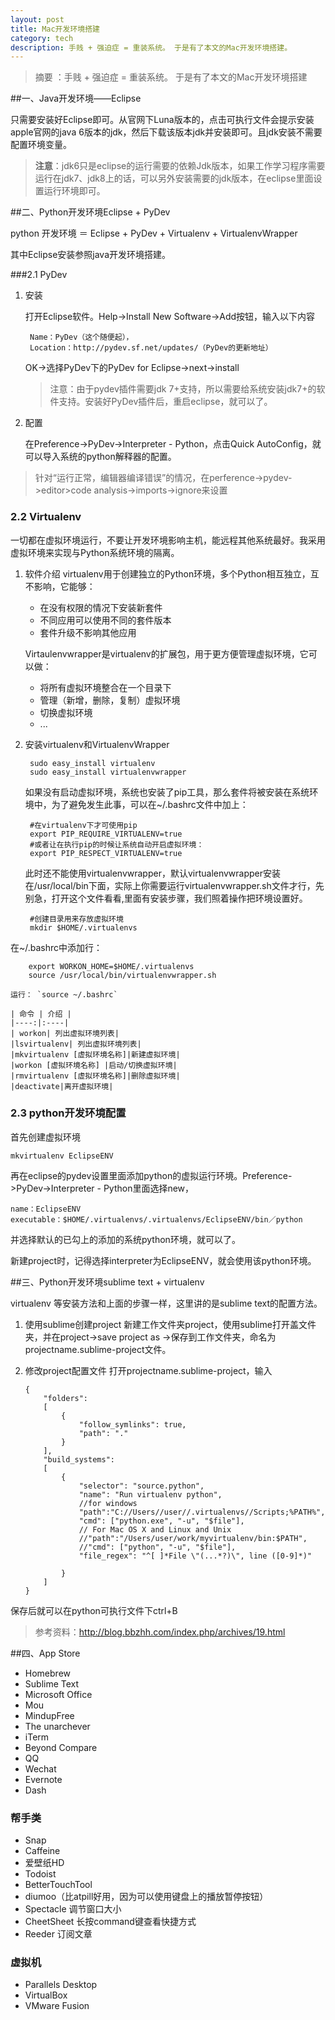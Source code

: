 ```yaml
---
layout: post
title: Mac开发环境搭建
category: tech
description: 手贱 + 强迫症 = 重装系统。 于是有了本文的Mac开发环境搭建。
---
```

<!-- ######2015-05-18-Mac开发环境搭建.md -->



> 摘要 ：手贱 + 强迫症 = 重装系统。 于是有了本文的Mac开发环境搭建


##一、Java开发环境——Eclipse

只需要安装好Eclipse即可。从官网下Luna版本的，点击可执行文件会提示安装apple官网的java 6版本的jdk，然后下载该版本jdk并安装即可。且jdk安装不需要配置环境变量。

> **注意**：jdk6只是eclipse的运行需要的依赖Jdk版本，如果工作学习程序需要运行在jdk7、jdk8上的话，可以另外安装需要的jdk版本，在eclipse里面设置运行环境即可。



##二、Python开发环境Eclipse + PyDev

python 开发环境 ＝ Eclipse + PyDev + Virtualenv + VirtualenvWrapper

其中Eclipse安装参照java开发环境搭建。

###2.1 PyDev
1. 安装

	打开Eclipse软件。Help->Install New Software->Add按钮，输入以下内容

		Name：PyDev（这个随便起），
		Location：http://pydev.sf.net/updates/（PyDev的更新地址）
	
	OK->选择PyDev下的PyDev for Eclipse->next->install


	> 注意：由于pydev插件需要jdk 7+支持，所以需要给系统安装jdk7+的软件支持。安装好PyDev插件后，重启eclipse，就可以了。

2. 配置

	在Preference->PyDev->Interpreter - Python，点击Quick AutoConfig，就可以导入系统的python解释器的配置。
	
>针对“运行正常，编辑器编译错误”的情况，在perference->pydev->editor>code analysis->imports->ignore来设置

### 2.2 Virtualenv

一切都在虚拟环境运行，不要让开发环境影响主机，能远程其他系统最好。我采用虚拟环境来实现与Python系统环境的隔离。

1. 软件介绍
	virtualenv用于创建独立的Python环境，多个Python相互独立，互不影响，它能够：

	- 在没有权限的情况下安装新套件
	- 不同应用可以使用不同的套件版本
	- 套件升级不影响其他应用

	Virtaulenvwrapper是virtualenv的扩展包，用于更方便管理虚拟环境，它可以做：

	- 将所有虚拟环境整合在一个目录下
	- 管理（新增，删除，复制）虚拟环境
	- 切换虚拟环境
	- ...


2. 安装virtualenv和VirtualenvWrapper
	
		sudo easy_install virtualenv
		sudo easy_install virtualenvwrapper 
		
	如果没有启动虚拟环境，系统也安装了pip工具，那么套件将被安装在系统环境中，为了避免发生此事，可以在~/.bashrc文件中加上：
	
		#在virtualenv下才可使用pip
		export PIP_REQUIRE_VIRTUALENV=true
		#或者让在执行pip的时候让系统自动开启虚拟环境：
		export PIP_RESPECT_VIRTUALENV=true
		
	此时还不能使用virtualenvwrapper，默认virtualenvwrapper安装在/usr/local/bin下面，实际上你需要运行virtualenvwrapper.sh文件才行，先别急，打开这个文件看看,里面有安装步骤，我们照着操作把环境设置好。

		#创建目录用来存放虚拟环境
		mkdir $HOME/.virtualenvs
在~/.bashrc中添加行： 
		
		export WORKON_HOME=$HOME/.virtualenvs
		source /usr/local/bin/virtualenvwrapper.sh

	运行： `source ~/.bashrc`
	
	| 命令 | 介绍 |
	|----:|:----|
	| workon| 列出虚拟环境列表|
	|lsvirtualenv| 列出虚拟环境列表|
	|mkvirtualenv [虚拟环境名称]|新建虚拟环境|
	|workon [虚拟环境名称] |启动/切换虚拟环境|
	|rmvirtualenv [虚拟环境名称]|删除虚拟环境|
	|deactivate|离开虚拟环境|

### 2.3 python开发环境配置
	
首先创建虚拟环境	
	
	mkvirtualenv EclipseENV
		
再在eclipse的pydev设置里面添加python的虚拟运行环境。Preference->PyDev->Interpreter - Python里面选择new，
	
	name：EclipseENV
	executable：$HOME/.virtualenvs/.virtualenvs/EclipseENV/bin／python

并选择默认的已勾上的添加的系统python环境，就可以了。

新建project时，记得选择interpreter为EclipseENV，就会使用该python环境。

##三、Python开发环境sublime text + virtualenv

virtualenv 等安装方法和上面的步骤一样，这里讲的是sublime text的配置方法。

1. 使用sublime创建project
	新建工作文件夹project，使用sublime打开盖文件夹，并在project->save project as ->保存到工作文件夹，命名为projectname.sublime-project文件。
2. 修改project配置文件
打开projectname.sublime-project，输入

    ```
    {
        "folders":
        [
            {
                "follow_symlinks": true,
                "path": "."
            }
        ],
        "build_systems":
        [
            {
                "selector": "source.python",
                "name": "Run virtualenv python",
                //for windows
                "path":"C://Users//user//.virtualenvs//Scripts;%PATH%",
                "cmd": ["python.exe", "-u", "$file"],
                // For Mac OS X and Linux and Unix
                //"path":"/Users/user/work/myvirtualenv/bin:$PATH",            
                //"cmd": ["python", "-u", "$file"],
                "file_regex": "^[ ]*File \"(...*?)\", line ([0-9]*)"
                
            }
        ]
    }
    ```
    

保存后就可以在python可执行文件下ctrl+B

> 参考资料：http://blog.bbzhh.com/index.php/archives/19.html


##四、App Store

- Homebrew
- Sublime Text
- Microsoft Office
- Mou
- MindupFree
- The unarchever
- iTerm
- Beyond Compare
- QQ
- Wechat
- Evernote
- Dash

### 帮手类
* Snap
* Caffeine
* 爱壁纸HD
* Todoist
* BetterTouchTool
* diumoo（比atpill好用，因为可以使用键盘上的播放暂停按钮）
* Spectacle 调节窗口大小
* CheetSheet 长按command键查看快捷方式
* Reeder 订阅文章

### 虚拟机
* Parallels Desktop
* VirtualBox
* VMware Fusion